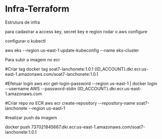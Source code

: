 # Infra-Terraform
Estrutura de infra 


para cadastrar a access key, secret key e region
rodar o aws configure

configurar o kubectl

aws eks --region us-east-1 update-kubeconfig --name eks-cluster


Para subir a imagem no ecr

#Criar tag
docker tag soat7-lanchonete:1.0.1 {ID_ACCOUNT}.dkr.ecr.us-east-1.amazonaws.com/soat7-lanchonete:1.0.1

#Efetuar login
aws ecr get-login-password --region us-east-1 | docker login --username AWS --password-stdin {ID_ACCOUNT}.dkr.ecr.us-east-1.amazonaws.com

#Criar repo no ECR
aws ecr create-repository --repository-name soat7-lanchonete --region us-east-1                           

#realizar push da imagem

docker push 737021845667.dkr.ecr.us-east-1.amazonaws.com/soat7-lanchonete:1.0.1








